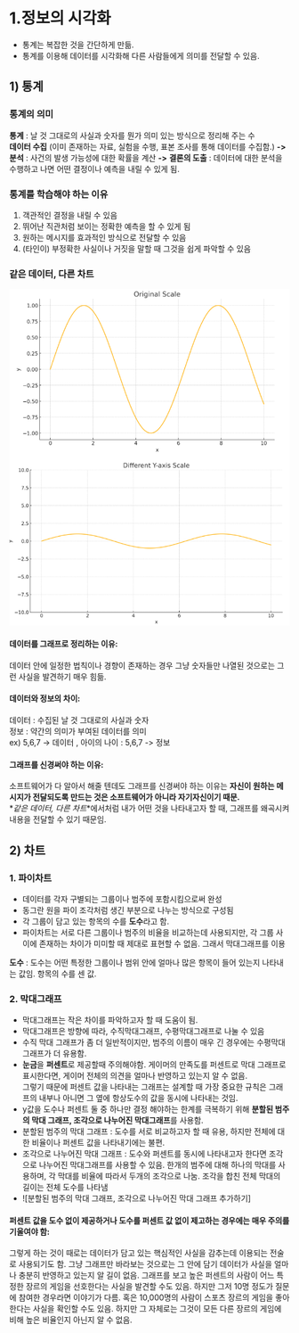 # 1.정보의 시각화
- 통계는 복잡한 것을 간단하게 만듦.<br>
- 통계를 이용해 데이터를 시각화해 다른 사람들에게 의미를 전달할 수 있음.<br>

## 1) 통계
### 통계의 의미
**통계** : 날 것 그대로의 사실과 숫자를 뭔가 의미 있는 방식으로 정리해 주는 수<br>
**데이터 수집** (이미 존재하는 자료, 실험을 수행, 표본 조사를 통해 데이터를 수집함.) 
**->** 
**분석** : 사건의 발생 가능성에 대한 확률을 계산
**->** 
**결론의 도출** : 데이터에 대한 분석을 수행하고 나면 어떤 결정이나 예측을 내릴 수 있게 됨.

### 통계를 학습해야 하는 이유
1. 객관적인 결정을 내릴 수 있음
2. 뛰어난 직관처럼 보이는 정확한 예측을 할 수 있게 됨
3. 원하는 메시지를 효과적인 방식으로 전달할 수 있음
4. (타인이) 부정확한 사실이나 거짓을 말할 때 그것을 쉽게 파악할 수 있음

### 같은 데이터, 다른 차트
![y축에 따른 같은 데이터, 다른 차트](./imgs/chart_compare.png)

#### 데이터를 그래프로 정리하는 이유:
데이터 안에 일정한 법칙이나 경향이 존재하는 경우 그냥 숫자들만 나열된 것으로는 그런 사실을 발견하기 매우 힘듦.

#### 데이터와 정보의 차이:
데이터 : 수집된 날 것 그대로의 사실과 숫자 <br>
정보 : 약간의 의미가 부여된 데이터를 의미<br>
ex) 5,6,7 -> 데이터 , 아이의 나이 : 5,6,7 -> 정보

#### 그래프를 신경써야 하는 이유:
소프트웨어가 다 알아서 해줄 텐데도 그래프를 신경써야 하는 이유는 **자신이 원하는 메시지가 전달되도록 만드는 것은 소프트웨어가 아니라 자기자신이기 때문.** <br>
*_같은 데이터, 다른 차트_*에서처럼 내가 어떤 것을 나타내고자 할 때, 그래프를 왜곡시켜 내용을 전달할 수 있기 때문임.

## 2) 차트
### 1. 파이차트
- 데이터를 각자 구별되는 그룹이나 범주에 포함시킴으로써 완성
- 동그란 원을 파이 조각처럼 생긴 부분으로 나누는 방식으로 구성됨
- 각 그룹이 담고 있는 항목의 수를 **도수**라고 함.
- 파이차트는 서로 다른 그룹이나 범주의 비율을 비교하는데 사용되지만, 각 그룹 사이에 존재하는 차이가 미미할 때 제대로 표현할 수 없음.
  그래서 막대그래프를 이용<br>

**도수** : 도수는 어떤 특정한 그룹이나 범위 안에 얼마나 많은 항목이 들어 있는지 나타내는 값임. 항목의 수를 센 값.

### 2. 막대그래프
- 막대그래프는 작은 차이를 파악하고자 할 때 도움이 됨.
- 막대그래프은 방향에 따라, 수직막대그래프, 수평막대그래프로 나눌 수 있음
- 수직 막대 그래프가 좀 더 일반적이지만, 범주의 이름이 매우 긴 경우에는 수평막대그래프가 더 유용함.
- **눈금**을 **퍼센트**로 제공할때 주의해야함. 게이머의 만족도를 퍼센트로 막대 그래프로 표시한다면, 게이머 전체의 의견을 얼마나 반영하고 있는지 알 수 없음. <br> 그렇기 때문에 퍼센트 값을 나타내는 그래프는 설계할 때 가장 중요한 규칙은 그래프의 내부나 아니면 그 옆에 항상도수의 값을 동시에 나타내는 것임.
- y값을 도수나 퍼센트 둘 중 하나만 결정 해야하는 한계를 극복하기 위해 **분할된 범주의 막대 그래프, 조각으로 나누어진 막대그래프**를 사용함.
- 분할된 범주의 막대 그래프 : 도수를 서로 비교하고자 할 때 유용, 하지만 전체에 대한 비율이나 퍼센트 값을 나타내기에는 불편.
- 조각으로 나누어진 막대 그래프 : 도수와 퍼센트를 동시에 나타내고자 한다면 조각으로 나누어진 막대그래프를 사용할 수 있음. 한개의 범주에 대해 하나의 막대를 사용하며, 각 막대를 비율에 따라서 두개의 조각으로 나눔. 조각을 합친 전체 막대의 길이는 전체 도수를 나타냄
- ![분할된 범주의 막대 그래프, 조각으로 나누어진 막대 그래프 추가하기]

#### 퍼센트 값을 도수 없이 제공하거나 도수를 퍼센트 값 없이 제고하는 경우에는 매우 주의를 기울여야 함:
그렇게 하는 것이 때로는 데이터가 담고 있는 핵심적인 사실을 감추는데 이용되는 전술로 사용되기도 함. 그냥 그래프만 바라보는 것으로는 그 안에 담기 데이터가 사실을 얼마나 충분히 반영하고 있는지 알 길이 없음. 그래프를 보고 높은 퍼센트의 사람이 어느 특정한 장르의 게임을 선호한다는 사실을 발견할 수도 있음. 하지만 그저 10명 정도가 질문에 참여한 경우라면 이야기가 다름. 혹은 10,000명의 사람이 스포츠 장르의 게임을 좋아한다는 사실을 확인할 수도 있음. 하지만 그 자체로는 그것이 모든 다른 장르의 게임에 비해 높은 비율인지 아닌지 알 수 없음.

